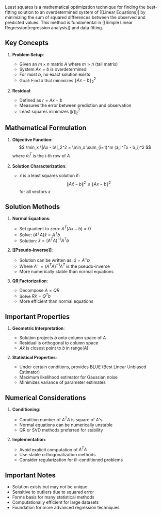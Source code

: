 Least squares is a mathematical optimization technique for finding the best-fitting solution to an overdetermined system of [[Linear Equations]] by minimizing the sum of squared differences between the observed and predicted values. This method is fundamental in [[Simple Linear Regression|regression analysis]] and data fitting.

## Key Concepts

1. **Problem Setup**:
   - Given an $m \times n$ matrix $A$ where $m > n$ (tall matrix)
   - System $Ax = b$ is overdetermined
   - For most $b$, no exact solution exists
   - Goal: Find $\hat{x}$ that minimizes $\|Ax - b\|_2^2$

2. **Residual**:
   - Defined as $r = Ax - b$
   - Measures the error between prediction and observation
   - Least squares minimizes $\|r\|_2^2$

## Mathematical Formulation

1. **Objective Function**:
   $$ \min_x \|Ax - b\|_2^2 = \min_x \sum_{i=1}^m (a_i^Tx - b_i)^2 $$
   where $a_i^T$ is the $i$-th row of $A$

2. **Solution Characterization**:
   - $\hat{x}$ is a least squares solution if:
   $$ \|A\hat{x} - b\|^2 \leq \|Ax - b\|^2 $$
   for all vectors $x$

## Solution Methods

1. **Normal Equations**:
   - Set gradient to zero: $A^T(Ax - b) = 0$
   - Solve: $(A^TA)\hat{x} = A^Tb$
   - Solution: $\hat{x} = (A^TA)^{-1}A^Tb$

2. **[[Pseudo-Inverse]]**:
   - Solution can be written as: $\hat{x} = A^+b$
   - Where $A^+ = (A^TA)^{-1}A^T$ is the pseudo-inverse
   - More numerically stable than normal equations

3. **QR Factorization**:
   - Decompose $A = QR$
   - Solve $R\hat{x} = Q^Tb$
   - More efficient than normal equations

## Important Properties

1. **Geometric Interpretation**:
   - Solution projects $b$ onto column space of $A$
   - Residual is orthogonal to column space
   - $A\hat{x}$ is closest point to $b$ in range(A)

2. **Statistical Properties**:
   - Under certain conditions, provides BLUE (Best Linear Unbiased Estimator)
   - Maximum likelihood estimator for Gaussian noise
   - Minimizes variance of parameter estimates

## Numerical Considerations

1. **Conditioning**:
   - Condition number of $A^TA$ is square of $A$'s
   - Normal equations can be numerically unstable
   - QR or SVD methods preferred for stability

2. **Implementation**:
   - Avoid explicit computation of $A^TA$
   - Use stable orthogonalization methods
   - Consider regularization for ill-conditioned problems

## Important Notes

- Solution exists but may not be unique
- Sensitive to outliers due to squared error
- Forms basis for many statistical methods
- Computationally efficient for large datasets
- Foundation for more advanced regression techniques
